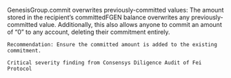 GenesisGroup.commit overwrites previously-committed values: The amount stored in the recipient’s committedFGEN balance overwrites any previously-committed value. Additionally, this also allows anyone to commit an amount of “0” to any account, deleting their commitment entirely.

    Recommendation: Ensure the committed amount is added to the existing commitment.

    Critical severity finding from Consensys Diligence Audit of Fei Protocol
